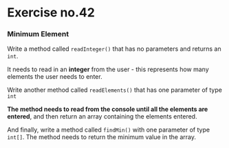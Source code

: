 # Exercise no.42
### Minimum Element

Write a method called ```readInteger()``` that has no parameters and returns an ```int```.

It needs to read in an **integer** from the user - this represents how many elements the user
needs to enter.

Write another method called ```readElements()``` that has one parameter of type ```int```

**The method needs to read from the console until all the elements are entered**, and then return an array containing the elements entered.

And finally, write a method called ```findMin()``` with one parameter of type ```int[]```. The method needs to return the minimum value in the array.